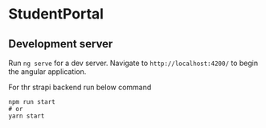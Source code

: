 # StudentPortal

## Development server

Run `ng serve` for a dev server. Navigate to `http://localhost:4200/` to begin the angular application. 


For thr strapi backend run below command

```
npm run start
# or
yarn start
```
